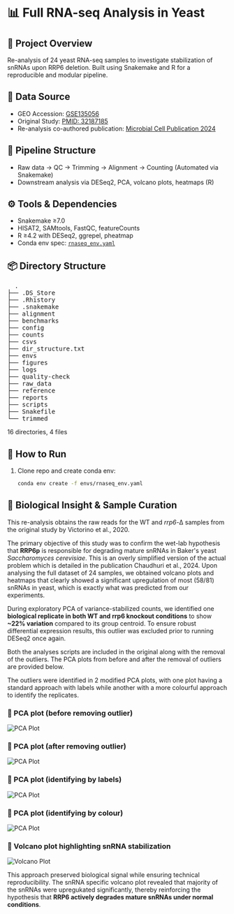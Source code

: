 # 📊 Full RNA-seq Analysis in Yeast

## 🧬 Project Overview
Re-analysis of 24 yeast RNA-seq samples to investigate stabilization of snRNAs upon RRP6 deletion. Built using Snakemake and R for a reproducible and modular pipeline.

## 📁 Data Source
- GEO Accession: [GSE135056](https://www.ncbi.nlm.nih.gov/geo/query/acc.cgi?acc=GSE135056)
- Original Study: [PMID: 32187185](https://www.ncbi.nlm.nih.gov/pubmed/32187185)
- Re-analysis co-authored publication: [Microbial Cell Publication 2024](https://doi.org/10.15698/mic2024.05.823)

## 🔧 Pipeline Structure
- Raw data → QC → Trimming → Alignment → Counting (Automated via Snakemake)
- Downstream analysis via DESeq2, PCA, volcano plots, heatmaps (R)

## ⚙️ Tools & Dependencies
- Snakemake ≥7.0  
- HISAT2, SAMtools, FastQC, featureCounts  
- R ≥4.2 with DESeq2, ggrepel, pheatmap  
- Conda env spec: [`rnaseq_env.yaml`](envs/rnaseq_env.yaml)

## 📦 Directory Structure
<pre>
  .
├── .DS_Store
├── .Rhistory
├── .snakemake
├── alignment
├── benchmarks
├── config
├── counts
├── csvs
├── dir_structure.txt
├── envs
├── figures
├── logs
├── quality-check
├── raw_data
├── reference
├── reports
├── scripts
├── Snakefile
└── trimmed
</pre>

16 directories, 4 files


## 🚀 How to Run
1. Clone repo and create conda env:
   ```bash
   conda env create -f envs/rnaseq_env.yaml

## 🧠 Biological Insight & Sample Curation

This re-analysis obtains the raw reads for the WT and *rrp6*-Δ samples from the original study by Victorino et al., 2020.

The primary objective of this study was to confirm the wet-lab hypothesis that **RRP6p** is responsible for degrading mature snRNAs in Baker's yeast *Saccharomyces cerevisiae*. This is an overly simplified version of the actual problem which is detailed in the publication Chaudhuri et al., 2024. Upon analysing the full dataset of 24 samples, we obtained volcano plots and heatmaps that clearly showed a significant upregulation of most (58/81) snRNAs in yeast, which is exactly what was predicted from our experiments.

During exploratory PCA of variance-stabilized counts, we identified one **biological replicate in both WT and rrp6 knockout conditions** to show **~22% variation** compared to its group centroid. To ensure robust differential expression results, this outlier was excluded prior to running DESeq2 once again.

Both the analyses scripts are included in the original along with the removal of the outliers. The PCA plots from before and after the removal of outliers are provided below.

The outliers were identified in 2 modified PCA plots, with one plot having a standard approach with labels while another with a more colourful approach to identify the replicates.

### 🔬 PCA plot (before removing outlier)
![PCA Plot](figures/PCA_with_outliers.jpg)

### 🔬 PCA plot (after removing outlier)
![PCA Plot](figures/PCA_3_reps.jpg)

### 🔬 PCA plot (identifying by labels)
![PCA Plot](figures/PCA_labelled_reps.jpg)

### 🔬 PCA plot (identifying by colour)
![PCA Plot](figures/PCA_identify_reps.jpg)

### 🌋 Volcano plot highlighting snRNA stabilization
![Volcano Plot](figures/Volcano_snR_only.jpg)

This approach preserved biological signal while ensuring technical reproducibility. The snRNA specific volcano plot revealed that majority of the snRNAs were upregukated significantly, thereby reinforcing the hypothesis that **RRP6 actively degrades mature snRNAs under normal conditions**.

